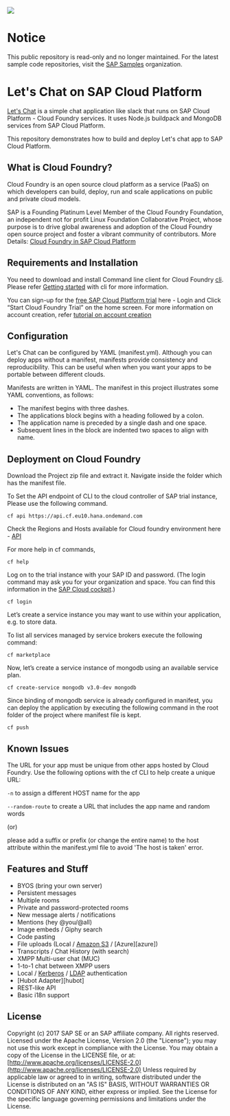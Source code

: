 ![](https://img.shields.io/badge/STATUS-NOT%20CURRENTLY%20MAINTAINED-red.svg?longCache=true&style=flat)

# Notice
This public repository is read-only and no longer maintained. For the latest sample code repositories, visit the [SAP Samples](https://github.com/SAP-samples) organization.

# Let's Chat on SAP Cloud Platform

[Let's Chat][Let's Chat] is a simple chat application like slack that runs on SAP Cloud Platform - Cloud Foundry services. It uses Node.js buildpack and MongoDB services from SAP Cloud Platform.

This repository demonstrates how to build and deploy Let's chat app to SAP Cloud Platform.

## What is Cloud Foundry?

Cloud Foundry is an open source cloud platform as a service (PaaS) on which developers can build, deploy, run and scale applications on public and private cloud models. 

SAP is a Founding Platinum Level Member of the Cloud Foundry Foundation, an independent not for profit Linux Foundation Collaborative Project, whose purpose is to drive global awareness and adoption of the Cloud Foundry open source project and foster a vibrant community of contributors. More Details: [Cloud Foundry in SAP Cloud Platform][CFSAP] 

## Requirements and Installation

You need to download and install Command line client for Cloud Foundry [cli][cli]. 
Please refer [Getting started][GS] with cli for more information.

You can sign-up for the [free SAP Cloud Platform trial][SAPCP] here - Login and Click “Start Cloud Foundry Trial” on the home screen. For more information on account creation, refer [tutorial on account creation][tutorial]

## Configuration

Let's Chat can be configured by YAML (manifest.yml). Although you can deploy apps without a manifest, manifests provide consistency and reproducibility. This can be useful when when you want your apps to be portable between different clouds.

Manifests are written in YAML. The manifest in this project illustrates some YAML conventions, as follows:

- The manifest begins with three dashes.
- The applications block begins with a heading followed by a colon.
- The application name is preceded by a single dash and one space.
- Subsequent lines in the block are indented two spaces to align with name.

## Deployment on Cloud Foundry

Download the Project zip file and extract it. Navigate inside the folder which has the manifest file.

To Set the API endpoint of CLI to the cloud controller of SAP trial instance, Please use the following command.

    cf api https://api.cf.eu10.hana.ondemand.com

Check the Regions and Hosts available for Cloud foundry environment here - [API][API]

For more help in cf commands,

    cf help

Log on to the trial instance with your SAP ID and password.  (The login command may ask you for your organization and space.  You can find this information in the [SAP Cloud cockpit](https://account.hanatrial.ondemand.com/cockpit).)

    cf login    

Let’s create a service instance you may want to use within your application, e.g. to store data. 

To list all services managed by service brokers execute the following command:

    cf marketplace

Now, let’s create a service instance of mongodb using an available service plan.

    cf create-service mongodb v3.0-dev mongodb

Since binding of mongodb service is already configured in manifest, you can deploy the application by executing the following command in the root folder of the project where manifest file is kept.

    cf push

## Known Issues 

The URL for your app must be unique from other apps hosted by Cloud Foundry. Use the following options with the cf CLI to help create a unique URL:

`-n` to assign a different HOST name for the app

`--random-route` to create a URL that includes the app name and random words 

(or)

please add a suffix or prefix (or change the entire name) to the host attribute within the manifest.yml file to avoid 'The host is taken' error. 

## Features and Stuff

* BYOS (bring your own server)
* Persistent messages
* Multiple rooms
* Private and password-protected rooms
* New message alerts / notifications
* Mentions (hey @you/@all)
* Image embeds / Giphy search
* Code pasting
* File uploads (Local / [Amazon S3][s3] / [Azure][azure])
* Transcripts / Chat History (with search)
* XMPP Multi-user chat (MUC)
* 1-to-1 chat between XMPP users
* Local / [Kerberos][kerberos] / [LDAP][ldap] authentication
* [Hubot Adapter][hubot]
* REST-like API
* Basic i18n support

## License

Copyright (c) 2017 SAP SE or an SAP affiliate company. All rights reserved.
Licensed under the Apache License, Version 2.0 (the "License"); you may not use this work except in compliance with the License. You may obtain a copy of the License in the LICENSE file, or at:
[http://www.apache.org/licenses/LICENSE-2.0](http://www.apache.org/licenses/LICENSE-2.0)
Unless required by applicable law or agreed to in writing, software distributed under the License is distributed on an "AS IS" BASIS, WITHOUT WARRANTIES OR CONDITIONS OF ANY KIND, either express or implied. See the License for the specific language governing permissions and limitations under the License.

[license]: https://github.com/sdelements/lets-chat/blob/master/LICENSE
[ldap]: https://github.com/sdelements/lets-chat-ldap
[kerberos]: https://github.com/sdelements/lets-chat-kerberos
[s3]: https://github.com/sdelements/lets-chat-s3
[seccom]: http://securitycompass.com/
[Let's Chat]: http://sdelements.github.io/lets-chat/
[cli]: https://github.com/cloudfoundry/cli/releases
[SAPCP]: https://account.hanatrial.ondemand.com
[API]: https://help.sap.com/viewer/65de2977205c403bbc107264b8eccf4b/Cloud/en-US/350356d1dc314d3199dca15bd2ab9b0e.html
[tutorial]: https://www.sap.com/developer/tutorials/hcp-cf-getting-started.html
[CFSAP]: https://cloudplatform.sap.com/capabilities/runtimes-containers/cloud-foundry.html 
[GS]: https://docs.cloudfoundry.org/cf-cli/getting-started.html
